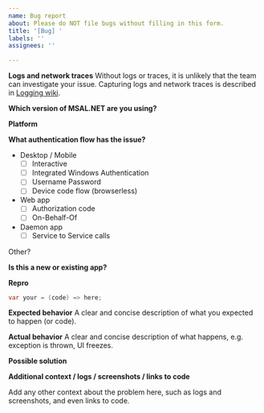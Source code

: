 ```yaml
---
name: Bug report
about: Please do NOT file bugs without filling in this form.
title: '[Bug] '
labels: ''
assignees: ''

---
```


**Logs and network traces**
Without logs or traces, it is unlikely that the team can investigate your issue. Capturing logs and network traces is described in [Logging wiki](https://github.com/AzureAD/microsoft-authentication-library-for-dotnet/wiki/logging).

**Which version of MSAL.NET are you using?**
<!-- Ex: MSAL.NET 4.30.0 -->

**Platform**
<!-- Ex: .NET 4.5, .NET Core, UWP, Xamarin Android, Xamarin iOS -->

**What authentication flow has the issue?**
* Desktop / Mobile
    * [ ] Interactive
    * [ ] Integrated Windows Authentication
    * [ ] Username Password
    * [ ] Device code flow (browserless)
* Web app 
    * [ ] Authorization code
    * [ ] On-Behalf-Of
* Daemon app 
    * [ ] Service to Service calls

Other?
<!-- Please describe here -->

**Is this a new or existing app?**
<!-- Ex:
a. The app is in production, and I have upgraded to a new version of MSAL.
b. The app is in production, I haven't upgraded MSAL, but started seeing this issue.
c. This is a new app or experiment.
-->

**Repro**

```csharp
var your = (code) => here;
```

**Expected behavior**
A clear and concise description of what you expected to happen (or code).

**Actual behavior**
A clear and concise description of what happens, e.g. exception is thrown, UI freezes.  

**Possible solution**
<!--- Only if you have suggestions on a fix for the bug -->

**Additional context / logs / screenshots / links to code**
<!-- Please do not include any customer data or Personal Identifiable Information (PII) in any content posted to GitHub. See https://docs.microsoft.com/en-us/compliance/regulatory/gdpr#gdpr-faqs for more info on PII.-->
Add any other context about the problem here, such as logs and screenshots, and even links to code. 
